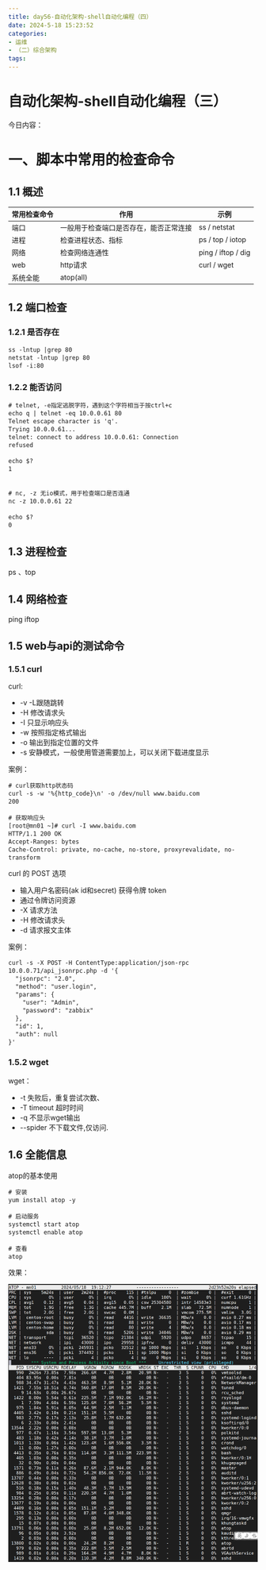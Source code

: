 ```yaml
---
title: day56-自动化架构-shell自动化编程（四）
date: 2024-5-18 15:23:52
categories:
- 运维
- （二）综合架构
tags: 
---
```


# 自动化架构-shell自动化编程（三）

今日内容：

# 一、脚本中常用的检查命令

## 1.1 概述

| 常用检查命令 | 作用                                   | 示例               |
| ------------ | -------------------------------------- | ------------------ |
| 端口         | 一般用于检查端口是否存在，能否正常连接 | ss / netstat       |
| 进程         | 检查进程状态、指标                     | ps / top / iotop   |
| 网络         | 检查网络连通性                         | ping / iftop / dig |
| web          | http请求                               | curl / wget        |
| 系统全能     | atop(all)                              |                    |

## 1.2 端口检查

### 1.2.1 是否存在

```shell
ss -lntup |grep 80
netstat -lntup |grep 80
lsof -i:80
```



### 1.2.2 能否访问

```shell
# telnet, -e指定逃脱字符，遇到这个字符相当于按ctrl+c
echo q | telnet -eq 10.0.0.61 80
Telnet escape character is 'q'.
Trying 10.0.0.61...
telnet: connect to address 10.0.0.61: Connection
refused

echo $?
1


# nc, -z 无io模式，用于检查端口是否连通
nc -z 10.0.0.61 22

echo $?
0
```



## 1.3 进程检查

ps 、top



## 1.4 网络检查

ping
iftop  



## 1.5 web与api的测试命令

### 1.5.1 curl

curl: 

- -v -L跟随跳转 
- -H 修改请求头 
- -I 只显示响应头
-  -w 按照指定格式输出 
- -o 输出到指定位置的文件
- -s 安静模式，一般使用管道需要加上，可以关闭下载进度显示

案例：

```shell
# curl获取http状态码
curl -s -w '%{http_code}\n' -o /dev/null www.baidu.com
200 

# 获取响应头
[root@mn01 ~]# curl -I www.baidu.com
HTTP/1.1 200 OK
Accept-Ranges: bytes
Cache-Control: private, no-cache, no-store, proxyrevalidate, no-transform
```

curl 的 POST 选项

- 输入用户名密码(ak id和secret) 获得令牌 token
- 通过令牌访问资源
- -X 请求方法
- -H 修改请求头
- -d 请求报文主体  

案例：

```shell
curl -s -X POST -H ContentType:application/json-rpc 10.0.0.71/api_jsonrpc.php -d '{
  "jsonrpc": "2.0",
  "method": "user.login",
  "params": {
    "user": "Admin",
    "password": "zabbix"
  },
  "id": 1,
  "auth": null
}'
```

### 1.5.2 wget

wget：

- -t 失败后，重复尝试次数、
- -T timeout 超时时间
- -q 不显示wget输出
- --spider 不下载文件,仅访问.  

## 1.6 全能信息

atop的基本使用

```shell
# 安装
yum install atop -y

# 启动服务
systemctl start atop
systemctl enable atop

# 查看
atop
```

效果：

![image-20240518191240137](../../../img/image-20240518191240137.png)

